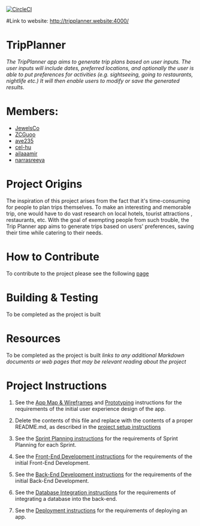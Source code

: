 [![CircleCI](https://circleci.com/gh/software-assignments-spring2022/final-project-tripplanner/tree/master.svg?style=shield)](https://circleci.com/gh/software-assignments-spring2022/final-project-tripplanner/tree/master)

#Link to website: http://tripplanner.website:4000/

# TripPlanner
*The TripPlanner app aims to generate trip plans based on user inputs. The user inputs will include dates, preferred locations, and optionally the user is able to put preferences for activities (e.g. sightseeing, going to restaurants, nightlife etc.) It will then enable users to modify or save the generated results.*

# Members: 
- [JewelsCo](https://github.com/JewelsCo18)
- [ZCGuoo](https://github.com/ZCGuoo)
- [ave235](https://github.com/ave235)
- [cel-hu](https://github.com/cel-hu)
- [ailaaamir](https://github.com/ailaaamir)
- [narrasreeya](https://github.com/narrasreeya)

# Project Origins
The inspiration of this project arises from the fact that it's time-consuming for people to plan trips themselves. To make an interesting and memorable trip, one would have to do vast research on local hotels, tourist attractions , restaurants, etc. With the goal of exempting people from such trouble, the Trip Planner app aims to generate trips based on users' preferences, saving their time while catering to their needs.
# How to Contribute
To contribute to the project please see the following [page](./CONTRIBUTING.md)

# Building & Testing
To be completed as the project is built

# Resources
To be completed as the project is built 
*links to any additional Markdown documents or web pages that may be relevant reading about the project*

# Project Instructions
1. See the [App Map & Wireframes](instructions-0a-app-map-wireframes.md) and [Prototyping](./instructions-0b-prototyping.md) instructions for the requirements of the initial user experience design of the app.

1. Delete the contents of this file and replace with the contents of a proper README.md, as described in the [project setup instructions](./instructions-0c-project-setup.md)

1. See the [Sprint Planning instructions](instructions-0d-sprint-planning.md) for the requirements of Sprint Planning for each Sprint.

1. See the [Front-End Development instructions](./instructions-1-front-end.md) for the requirements of the initial Front-End Development.

1. See the [Back-End Development instructions](./instructions-2-back-end.md) for the requirements of the initial Back-End Development.

1. See the [Database Integration instructions](./instructions-3-database.md) for the requirements of integrating a database into the back-end.

1. See the [Deployment instructions](./instructions-4-deployment.md) for the requirements of deploying an app.
